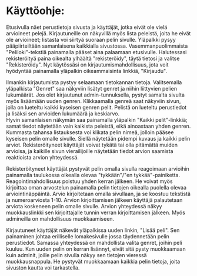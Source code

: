 
Käyttöohje:
===========

Etusivulla näet perustietoja sivusta ja käyttäjät, jotka eivät ole vielä arvioineet pelejä. Kirjautuneille on näkyvillä myös lista peleistä, joita he eivät ole arvioineet; listasta voi siirtyä suoraan pelin sivulle. Yläpalkki pysyy pääpiirteiltään samanlaisena kaikkialla sivustossa. Vasemmanpuolimmaista "Peliloki"-tekstiä painamalla pääset aina palaamaan etusivulle. 
Halutessasi rekisteröityä paina oikealta ylhäältä "rekisteröidy", täytä tietosi ja valitse "Rekisteröidy". Nyt käytössäsi on kirjautumismahdollisuus, jota voit hyödyntää painamalla yläpalkin oikeammaisinta linkkiä, "Kirjaudu".  

Ilmankin kirjautumista pystyy selaamaan tietokannan tietoja. Valitsemalla yläpalkista "Genret" saa näkyviin lisätyt genret ja niihin liittyvien pelien lukumäärät. Jos olet kirjautunut admin-tunnuksella, pystyt samalta sivulta myös lisäämään uuden genren. Klikkaamalla genreä saat näkyviin sivun, jolla on lueteltu kaikki kyseisen genren pelit. Pelistä on lueteltu perustiedot ja lisäksi sen arvioiden lukumäärä ja keskiarvo.  
Hyvin samanlaisen näkymän saa painamalla yläpalkin "Kaikki pelit"-linkkiä; samat tiedot näytetään vain kaikista peleistä, eikä ainoastaan yhden genren. Kummasta tahansa listauksesta voi klikata pelin nimeä, jolloin pääsee kyseisen pelin omalle sivulle. Siellä näytetään pidempi kuvaus ja kaikki pelin arviot. Rekisteröityneet käyttäjät voivat tykätä tai olla pitämättä muiden arvioisa, ja kaikille sivun vierailijoille näytetään tiedot arvion saamista reaktioista arvion yhteydessä.  

Rekisteröityneet käyttäjät pystyvät pelin omalla sivulla reagoimaan arvioihin painamalla taulukossa oikealla olevaa "tykkään"/"en tykkää"-painiketta. Reagointimahdollisuus poistuu yhden kerran jälkeen. He voivat myös kirjoittaa oman arvostelun painamalla pelin tietojen oikealla puolella olevaa arviointinäppäintä. Arvio kirjoitetaan omalla sivullaan, ja se koostuu tekstistä ja numeroarviosta 1-10. Arvion kirjoittamisen jälkeen käyttäjä palautetaan arviota koskeneen pelin omalle sivulle. Arvion yhteydessä näkyy muokkauslinkki sen kirjoittajalle tunnin verran kirjoittamisen jälkeen. Myös admineilla on mahdollisuus muokkaamiseen. 

Kirjautuneet käyttäjät näkevät yläpalkissa uuden linkin, "Lisää peli". Sen painaminen johtaa erilliselle lomakesivulle jossa täydennetään pelin perustiedot. Samassa yhteydessä on mahdollista valita genret, joihin peli kuuluu. Kun uuden pelin on kerran lisännyt, eivät sitä pysty muokkaamaan kuin adminit, joille pelin sivulla näkyy sen tietojen vieressä muokkausnappula. He pystyvät muokkaamaan kaikkia pelin tietoja, joita sivuston kautta voi tarkastella. 